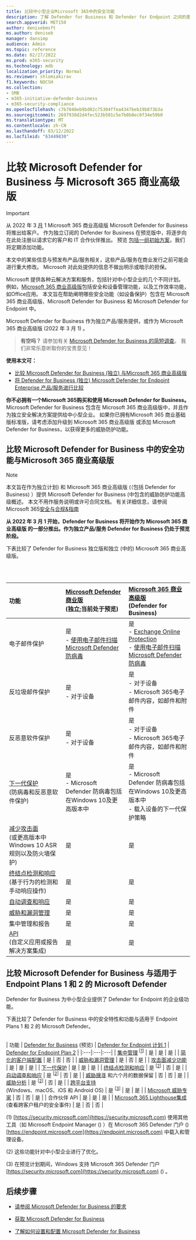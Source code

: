 ```yaml
---
title: 比较中小型企业Microsoft 365中的安全功能
description: 了解 Defender for Business 和 Defender for Endpoint 之间的差异。 了解每个计划中包括哪些内容可以帮助你为组织做出明智的决策。
search.appverid: MET150
author: denisebmsft
ms.author: deniseb
manager: dansimp
audience: Admin
ms.topic: reference
ms.date: 02/27/2022
ms.prod: m365-security
ms.technology: mdb
localization_priority: Normal
ms.reviewer: shlomiakirav
f1.keywords: NOCSH
ms.collection:
- SMB
- m365-initiative-defender-business
- m365-security-compliance
ms.openlocfilehash: c7b7848eb9bd02c75304ffea4347beb19b873b3a
ms.sourcegitcommit: 2697938d2d4fec523b501c5e7b0b8ec8f34e59b0
ms.translationtype: MT
ms.contentlocale: zh-CN
ms.lasthandoff: 03/12/2022
ms.locfileid: "63449830"
---
```

# <a name="compare-microsoft-defender-for-business-to-microsoft-365-business-premium"></a>比较 Microsoft Defender for Business 与 Microsoft 365 商业高级版

> [!IMPORTANT]
> 从 2022 年 3 [月](../../business-premium/index.md) 1 Microsoft 365 商业高级版 Microsoft Defender for Business 将推出给客户。 作为独立订阅的 Defender for Business 在预览版中，将逐步向在此处注册以请求它的客户和 IT [](https://aka.ms/mdb-preview) 合作伙伴推出。 预览 [包括一组初始方案](mdb-tutorials.md#try-these-preview-scenarios)，我们将定期添加功能。
> 
> 本文中的某些信息与预发布产品/服务相关，这些产品/服务在商业发行之前可能会进行重大修改。 Microsoft 对此处提供的信息不做出明示或暗示的担保。 

Microsoft 提供各种云解决方案和服务，包括针对中小型企业的几个不同计划。 例如，[Microsoft 365 商业高级版](../../business/microsoft-365-business-overview.md)包括安全和设备管理功能，以及工作效率功能，如Office应用。 本文旨在帮助阐明哪些安全功能（如设备保护）包含在 Microsoft 365 商业高级版、Microsoft Defender for Business 和 Microsoft Defender for Endpoint 中。

Microsoft Defender for Business 作为独立产品/服务提供，或作为 Microsoft 365 商业高级版 (2022 年 3 月 1) 。

>
> **有空吗？**
> 请参加有关 <a href="https://microsoft.qualtrics.com/jfe/form/SV_0JPjTPHGEWTQr4y" target="_blank">Microsoft Defender for Business 的简短调查</a>。 我们非常乐意听取你的宝贵意见！
>

**使用本文可：**

- [比较 Microsoft Defender for Business (独立) 与Microsoft 365 商业高级版](#compare-security-features-in-microsoft-defender-for-business-to-microsoft-365-business-premium)
- [将 Defender for Business (独立) Microsoft Defender for Endpoint Enterprise 产品/服务进行比较](#compare-microsoft-defender-for-business-to-microsoft-defender-for-endpoint-plans-1-and-2)

**你不必拥有一个Microsoft 365购买和使用 Microsoft Defender for Business。** Microsoft Defender for Business 包含在 Microsoft 365 商业高级版中，并且作为独立安全解决方案提供给中小型企业。 如果你已拥有Microsoft 365 商业基础版标准版，请考虑添加升级到 Microsoft 365 商业高级版 或添加 Microsoft Defender for Business，以获得更多的威胁防护功能。 

## <a name="compare-security-features-in-microsoft-defender-for-business-to-microsoft-365-business-premium"></a>比较 Microsoft Defender for Business 中的安全功能与Microsoft 365 商业高级版

> [!NOTE]
> 本文旨在作为独立计划) 和 Microsoft 365 商业高级版 (（包括 Defender for Business) ）提供 Microsoft Defender for Business (中包含的威胁防护功能高级概述。 本文不用作服务说明或许可合同文档。 有关详细信息，请参阅Microsoft 365[安全与合规&指南](/office365/servicedescriptions/microsoft-365-service-descriptions/microsoft-365-tenantlevel-services-licensing-guidance/microsoft-365-security-compliance-licensing-guidance)

**从 2022 年 3 月 1 开始，Defender for Business 将开始作为 Microsoft 365 商业高级版 的一部分推出。作为独立产品/服务 Defender for Business 仍处于预览阶段。**

下表比较了 Defender for Business 独立版和独立 (中的) Microsoft 365 商业高级版。 

 <br/><br/>

| 功能 | [Microsoft Defender 商业版](mdb-overview.md)<br/> (独立;当前处于预览)  | [Microsoft 365 商业高级版](../../business/microsoft-365-business-overview.md)<br/> (Defender for Business)  |
|:---|:---|:---|
| 电子邮件保护 | 是 <br/>- [使用电子邮件扫描Microsoft Defender 防病毒](../defender-endpoint/configure-advanced-scan-types-microsoft-defender-antivirus.md) | 是 <br/>- [Exchange Online Protection](../office-365-security/exchange-online-protection-overview.md) <br/>- [使用电子邮件扫描Microsoft Defender 防病毒](../defender-endpoint/configure-advanced-scan-types-microsoft-defender-antivirus.md) |
| 反垃圾邮件保护 | 是 <br/>- 对于设备 | 是 <br/>- 对于设备<br/>- Microsoft 365电子邮件内容，如邮件和附件 |
| 反恶意软件保护 | 是<br/>- 对于设备 | 是 <br/>- 对于设备<br/>- Microsoft 365电子邮件内容，如邮件和附件 |
| [下一代保护](../defender-endpoint/microsoft-defender-antivirus-in-windows-10.md) <br/>  (防病毒和反恶意软件保护)  | 是<br/>- Microsoft Defender 防病毒包括在Windows 10及更高版本中  | 是 <br/>- Microsoft Defender 防病毒包括在Windows 10及更高版本中<br/>- 载入设备的下一代保护策略 |
| [减少攻击面](../defender-endpoint/overview-attack-surface-reduction.md) <br/> (或更高版本中Windows 10 ASR 规则以及防火墙保护)  | 是  | 是  |
| [终结点检测和响应](../defender-endpoint/overview-endpoint-detection-response.md) <br/> (基于行为的检测和手动响应操作)  | 是 | 是 |
| [自动调查和响应](../defender-endpoint/automated-investigations.md) | 是 | 是 |
| [威胁和漏洞管理](../defender-endpoint/tvm-dashboard-insights.md) | 是 | 是 |
| 集中管理和报告  | 是  | 是  |
| [API](../defender-endpoint/apis-intro.md) <br/> (自定义应用或报告解决方案集成)   | 是 | 是 |


## <a name="compare-microsoft-defender-for-business-to-microsoft-defender-for-endpoint-plans-1-and-2"></a>比较 Microsoft Defender for Business 与适用于 Endpoint Plans 1 和 2 的 Microsoft Defender

Defender for Business 为中小型企业提供了 Defender for Endpoint 的企业级功能。 

下表比较了 Defender for Business 中的安全特性和功能与适用于 Endpoint Plans 1 和 2 的 Microsoft Defender。 <br/><br/>

| 功能 | [Defender for Business](mdb-overview.md) (预览)  | [Defender for Endpoint 计划 1](../defender-endpoint/defender-endpoint-plan-1.md) | [Defender for Endpoint Plan 2](../defender-endpoint/microsoft-defender-endpoint.md) |
|:---|:---|:---|
| [集中管理](../defender-endpoint/manage-atp-post-migration.md) <sup>[[1](#fn1)]</sup> | 是 | 是 | 是 |
| [简化的客户端配置](mdb-simplified-configuration.md) | 是 | 否 | 否 |
| [威胁和漏洞管理](../defender-endpoint/next-gen-threat-and-vuln-mgt.md) | 是 | 否 | 是 |
| [攻击面减少功能](../defender-endpoint/overview-attack-surface-reduction.md) | 是 | 是 | 是 |
| [下一代保护](../defender-endpoint/next-generation-protection.md) | 是 | 是 | 是 |
| [终结点检测和响应](../defender-endpoint/overview-endpoint-detection-response.md) | 是 <sup>[[2](#fn2)]</sup> | 否 | 是 |
| [自动调查和响应](../defender-endpoint/automated-investigations.md) | 是 <sup>[[2](#fn2)]</sup> | 否 | 是 |
| [威胁搜寻](../defender-endpoint/advanced-hunting-overview.md) 和六个月的数据保留 | 否 | 否 | 是 |
| [威胁分析](../defender-endpoint/threat-analytics.md) | 是 <sup>[[2](#fn2)]</sup> | 否 | 是 |
| [跨平台支持](../defender-endpoint/minimum-requirements.md) <br/> (Windows、macOS、iOS 和 Android OS)  | 是 <sup>[[3](#fn3)]</sup> | 是 | 是 |
| [Microsoft 威胁专家](../defender-endpoint/microsoft-threat-experts.md) | 否 | 否 | 是 |
| 合作伙伴 API | 是 | 是 | 是 |
| [Microsoft 365 Lighthouse集成](../../lighthouse/m365-lighthouse-overview.md) <br/> (查看跨客户租户的安全事件)  | 是 | 否 | 否 |

 (<a id="fn1">1</a>) [https://security.microsoft.com](https://security.microsoft.com) 使用其他工具（如 Microsoft Endpoint Manager () ）在 Microsoft 365 Defender 门户 () [https://endpoint.microsoft.com](https://endpoint.microsoft.com) 中载入和管理设备。

 (<a id="fn2">2</a>) 这些功能针对中小型企业进行了优化。

 (<a id="fn3">3</a>) 在预览计划期间，Windows 支持 Microsoft 365 Defender 门户[https://security.microsoft.com](https://security.microsoft.com) () 。

## <a name="next-steps"></a>后续步骤

- [请参阅 Microsoft Defender for Business 的要求](mdb-requirements.md)

- [获取 Microsoft Defender for Business](get-defender-business.md)

- [了解如何设置和配置 Microsoft Defender for Business](mdb-setup-configuration.md) 
